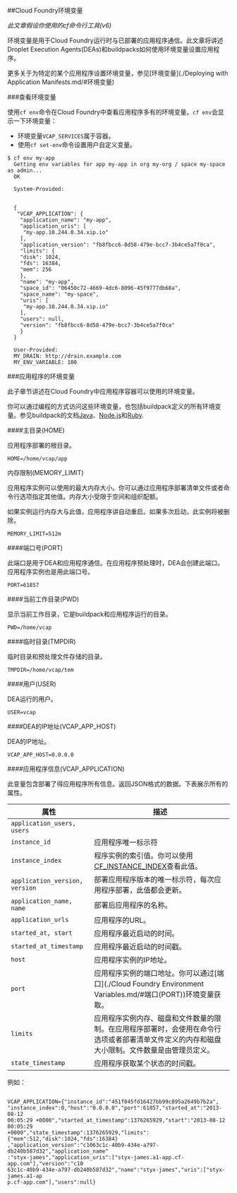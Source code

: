 ##Cloud Foundry环境变量

*此文章假设你使用的cf命令行工具(v6)*

环境变量是用于Cloud Foundry运行时与已部署的应用程序通信。此文章将讲述Droplet Execution Agents(DEAs)和buildpacks如何使用环境变量设置应用程序。

更多关于为特定的某个应用程序设置环境变量，参见[环境变量](./Deploying with Application Manifests.md/#环境变量)

###查看环境变量

使用`cf env`命令在Cloud Foundry中查看应用程序多有的环境变量。`cf env`会显示一下环境变量：

* 环境变量`VCAP_SERVICES`属于容器。
* 使用`cf set-env`命令设置用户自定义变量。

```
$ cf env my-app
  Getting env variables for app my-app in org my-org / space my-space as admin...
  OK
  
  System-Provided:
  
  
  {
   "VCAP_APPLICATION": {
    "application_name": "my-app",
    "application_uris": [
     "my-app.10.244.0.34.xip.io"
    ],
    "application_version": "fb8fbcc6-8d58-479e-bcc7-3b4ce5a7f0ca",
    "limits": {
    "disk": 1024,
    "fds": 16384,
    "mem": 256
    },
    "name": "my-app",
    "space_id": "06450c72-4669-4dc6-8096-45f9777db68a",
    "space_name": "my-space",
    "uris": [
     "my-app.10.244.0.34.xip.io"
    ],
    "users": null,
    "version": "fb8fbcc6-8d58-479e-bcc7-3b4ce5a7f0ca"
    }
  }
  
  User-Provided:
  MY_DRAIN: http://drain.example.com
  MY_ENV_VARIABLE: 100
```

###应用程序的环境变量

此子章节讲述在Cloud Foundry中应用程序容器可以使用的环境变量。

你可以通过编程的方式访问这些环境变量，也包括buildpack定义的所有环境变量。参见buildpack的文档[Java]()、[Node.js]()和[Ruby]().

####主目录(HOME)

应用程序部署的根目录。

```
HOME=/home/vcap/app
```

内存限制(MEMORY_LIMIT)

应用程序实例可以使用的最大内存大小。你可以通过应用程序部署清单文件或者命令行选项指定其他值。内存大小受限于空间和组织配额。

如果实例运行内存大与此值，应用程序讲自动重启。如果多次启动，此实例将被删除。

```
MEMORY_LIMIT=512m
```

####端口号(PORT)

此端口是用于DEA和应用程序通信。在应用程序预处理时，DEA会创建此端口。应用程序实例也是用此端口号。

```
PORT=61857
```

####当前工作目录(PWD)

显示当前工作目录，它是buildpack和应用程序运行的目录。

```
PWD=/home/vcap
```

####临时目录(TMPDIR)

临时目录和预处理文件存储的目录。

```
TMPDIR=/home/vcap/tem
```

####用户(USER)

DEA运行的用户。

```
USER=vcap
```

####DEA的IP地址(VCAP_APP_HOST)

DEA的IP地址。

```
VCAP_APP_HOST=0.0.0.0
```

####应用程序信息(VCAP_APPLICATION)

此变量包含部署了得应用程序所有信息。返回JSON格式的数据。下表展示所有的属性。

属性 | 描述
---------- | ----------
`application_users, users`|
`instance_id` | 应用程序唯一标示符
`instance_index` | 程序实例的索引值。你可以使用[CF_INSTANCE_INDEX]()查看此值。
`application_version, version` | 部署应用程序版本的唯一标示符，每次应用程序部署，此值都会更新。
`application_name, name` | 部署后应用程序的名称。
`application_urls` | 应用程序的URL。
`started_at, start` | 应用程序最近启动的时间。
`started_at_timestamp` | 应用程序最近启动的时间戳。
`host` | 应用程序实例的IP地址。
`port` | 应用程序实例的端口地址。你可以通过[端口](./Cloud Foundry Environment Variables.md/#端口(PORT))环境变量获取。
`limits` | 应用程序实例内存、磁盘和文件数量的限制。在应用程序部署时，会使用在命令行选项或者部署清单文件定义的内存和磁盘大小限制。文件数量是由管理员定义。
`state_timestamp` | 应用程序获取某个状态的时间戳。

例如：

```

VCAP_APPLICATION={"instance_id":"451f045fd16427bb99c895a2649b7b2a",
"instance_index":0,"host":"0.0.0.0","port":61857,"started_at":"2013-08-12
00:05:29 +0000","started_at_timestamp":1376265929,"start":"2013-08-12 00:05:29
+0000","state_timestamp":1376265929,"limits":{"mem":512,"disk":1024,"fds":16384}
,"application_version":"c1063c1c-40b9-434e-a797-db240b587d32","application_name"
:"styx-james","application_uris":["styx-james.a1-app.cf-app.com"],"version":"c10
63c1c-40b9-434e-a797-db240b587d32","name":"styx-james","uris":["styx-james.a1-ap
p.cf-app.com"],"users":null}
```
